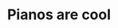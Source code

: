 ---
published: true
layout: post
categories: box
imageUrl: http://farm4.staticflickr.com/3666/12840353063_509849574d_c.jpg
title: Pianos are cool
link: http://www.fredonia.edu/music
---